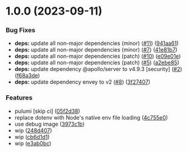 # 1.0.0 (2023-09-11)


### Bug Fixes

* **deps:** update all non-major dependencies (minor) ([#11](https://github.com/samialdury/nodejs-api/issues/11)) ([941aa61](https://github.com/samialdury/nodejs-api/commit/941aa61afa41d9863c36d12d67db52e68c5f2185))
* **deps:** update all non-major dependencies (minor) ([#7](https://github.com/samialdury/nodejs-api/issues/7)) ([41e81b7](https://github.com/samialdury/nodejs-api/commit/41e81b731cbb48bbbe9b16a05fd075fa4df7ca60))
* **deps:** update all non-major dependencies (patch) ([#10](https://github.com/samialdury/nodejs-api/issues/10)) ([e09e01e](https://github.com/samialdury/nodejs-api/commit/e09e01e6a01c9c290a730c406094c1ce631c23fe))
* **deps:** update all non-major dependencies (patch) ([#5](https://github.com/samialdury/nodejs-api/issues/5)) ([a2ebe85](https://github.com/samialdury/nodejs-api/commit/a2ebe85159eb25b5e7d263996c1403625e0b3d1a))
* **deps:** update dependency @apollo/server to v4.9.3 [security] ([#2](https://github.com/samialdury/nodejs-api/issues/2)) ([f68a3de](https://github.com/samialdury/nodejs-api/commit/f68a3de1cfeb8f04b62e683658a94edfddd520c7))
* **deps:** update dependency envey to v2 ([#8](https://github.com/samialdury/nodejs-api/issues/8)) ([3f27407](https://github.com/samialdury/nodejs-api/commit/3f274076666b901174fda8ed970dddaa7a7c66eb))


### Features

* pulumi [skip ci] ([05f2d38](https://github.com/samialdury/nodejs-api/commit/05f2d386b918c90d37cac6dc68d2bc52e89521c5))
* replace dotenv with Node's native env file loading ([4c755e0](https://github.com/samialdury/nodejs-api/commit/4c755e0d0d545a2515084509996fc622e7f414db))
* use debug image ([3973c1b](https://github.com/samialdury/nodejs-api/commit/3973c1be63dded244e2622e31bf8f8e8864b49c9))
* wip ([248d407](https://github.com/samialdury/nodejs-api/commit/248d4070be46ec3e01bde0a4e5ee5a79731e1cdd))
* wip ([cb6d1d1](https://github.com/samialdury/nodejs-api/commit/cb6d1d17415823c61e1ebd23b22212b2d8229e9a))
* wip ([e3ab0bc](https://github.com/samialdury/nodejs-api/commit/e3ab0bc95ff6c125dcda2c3b91e81182932dd1f0))
